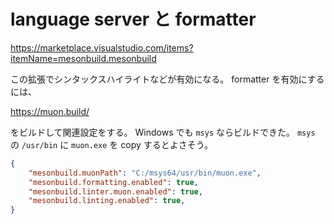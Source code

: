 # language server と formatter

https://marketplace.visualstudio.com/items?itemName=mesonbuild.mesonbuild

この拡張でシンタックスハイライトなどが有効になる。
formatter を有効にするには、

https://muon.build/

をビルドして関連設定をする。
Windows でも `msys` ならビルドできた。
`msys` の `/usr/bin` に `muon.exe` を copy するとよさそう。

```settings.json
{
    "mesonbuild.muonPath": "C:/msys64/usr/bin/muon.exe",
    "mesonbuild.formatting.enabled": true,
    "mesonbuild.linter.muon.enabled": true,
    "mesonbuild.linting.enabled": true,
}
```


